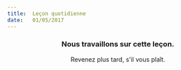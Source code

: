 ```yaml
---
title:  Leçon quotidienne
date:   01/05/2017
---
```


### <center>Nous travaillons sur cette leçon.</center>
<center>Revenez plus tard, s'il vous plaît.</center>